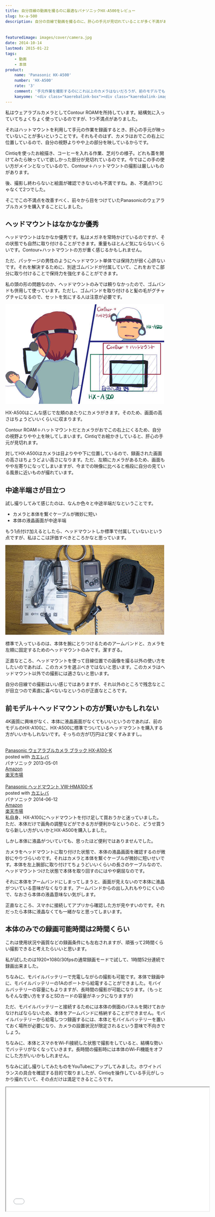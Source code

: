 ```yaml
---
title: 自分目線の動画を撮るのに最適なパナソニックHX-A500をレビュー
slug: hx-a-500
description: 自分の目線で動画を撮るのに、肝心の手元が見切れていることが多く不満があったので、PanasonicのHX-A500を購入しました。手元の作業を自分の見ている視点に近い画面で撮影したいなら、このカメラに勝るものはないと思います。


featuredimage: images/cover/camera.jpg
date: 2014-10-14
lastmod: 2015-01-22
tags: 
    - 動画
    - 本体
product:
    name: 'Panasonic HX-A500'
    number: 'HX-A500'
    rate: '3'
    comment: '手元作業を撮影するのにこれ以上のカメラはないだろうが、前のモデルでも十分だった気がする。'
    kaeyome: '<div class="kaerebalink-box"><div class="kaerebalink-image"><a href="http://www.amazon.co.jp/exec/obidos/ASIN/B00KAU22E2/illusionspace-22/ref=nosim/" rel="nofollow" target="_blank"><img src="http://ecx.images-amazon.com/images/I/41Y%2Br65dkKL._SL160_.jpg" style="border: none;" /></a></div><div class="kaerebalink-info"><div class="kaerebalink-name"><a href="http://www.amazon.co.jp/exec/obidos/ASIN/B00KAU22E2/illusionspace-22/ref=nosim/" rel="nofollow" target="_blank">Panasonic ウェアラブルカメラ グレー HX-A500-H</a><div class="kaerebalink-powered-date">posted with <a href="http://kaereba.com" rel="nofollow" target="_blank">カエレバ</a></div></div><div class="kaerebalink-detail"> パナソニック 2014-06-12    </div><div class="kaerebalink-link1"><div class="shoplinkamazon"><a href="http://www.amazon.co.jp/gp/search?keywords=hx-a500&__mk_ja_JP=%83J%83%5E%83J%83i&tag=illusionspace-22" rel="nofollow" target="_blank" title="アマゾン" >Amazon</a></div><div class="shoplinkrakuten"><a href="http://hb.afl.rakuten.co.jp/hgc/0e95387f.f2aef20d.0e953880.25e412bd/?pc=http%3A%2F%2Fsearch.rakuten.co.jp%2Fsearch%2Fmall%2Fhx-a500%2F-%2Ff.1-p.1-s.1-sf.0-st.A-v.2%3Fx%3D0%26scid%3Daf_ich_link_urltxt%26m%3Dhttp%3A%2F%2Fm.rakuten.co.jp%2F" rel="nofollow" target="_blank" title="楽天市場" >楽天市場</a></div></div></div><div class="booklink-footer" style="clear: left"></div></div>'
---
```


私はウェアラブルカメラとしてContour ROAMを所持しています。結構気に入っていてちょくちょく使っているのですが、1つ不満点がありました。

それはハットマウントを利用して手元の作業を録画するとき、肝心の手元が映っていないことが多いということです。それもそのはず、カメラはおでこの右上に位置しているので、自分の視野よりやや上の部分を映しているからです。

Cintiqを使ったお絵描き、コーヒーを入れる作業、芝刈りの様子。どれも蓋を開けてみたら映っていて欲しかった部分が見切れているのです。今ではこの手の使い方がメインとなっているので、Contour＋ハットマウントの撮影は厳しいものがあります。

後、撮影し終わらないと絵面が確認できないのも不満ですね。あ、不満点1つじゃなくて2つでした。

そこでこの不満点を改善すべく、前々から目をつけていたPanasonicのウェアラブルカメラを購入することにしました。


## ヘッドマウントはなかなか優秀


ヘッドマウントはなかなか優秀です。私はメガネを常時かけているのですが、その状態でも自然に取り付けることができます。重量もほとんど気にならないくらいです。Contour+ハットマウントの方が重く感じるかもしれません。

ただ、パッケージの男性のようにヘッドマウント単体では保持力が弱く心許ないです。それを解決するために、別途ゴムバンドが付属していて、これをおでこ部分に取り付けることで保持力を強化することができます。

私の頭の形の問題なのか、ヘッドマウントのみでは頼りなかったので、ゴムバンドも併用して使っています。ただし、ゴムバンドを取り付けると髪の毛がグチャグチャになるので、セットを気にする人は注意が必要です。

![HX-A500とContourの比較](86c1fb6fdd8c156b64a98cffd2a00d83.jpg)

HX-A500はこんな感じで左頬のあたりにカメラがきます。そのため、画面の高さはちょうどいいくらいに収まります。

Contour ROAM＋ハットマウントだとカメラがおでこの右上にくるため、自分の視野よりやや上を映してしまいます。Cintiqでお絵かきしていると、肝心の手元が見切れます。

対してHX-A500はカメラは目よりやや下に位置しているので、録画された画面の高さはちょうどよい高さになります。ただ、左頬にカメラがあるため、画面もやや左寄りになってしまいますが、今までの映像に比べると格段に自分の見ている風景に近いものが撮れています。


## 中途半端さが目立つ


試し撮りしてみて感じたのは、なんか色々と中途半端だなということです。

<ul>
<li>カメラと本体を繋ぐケーブルが微妙に短い</li>
<li>本体の液晶画面が中途半端</li>
</ul>
もう1点付け加えるとしたら、ヘッドマウントしか標準で付属していないという点ですが、私はここは評価すべきところかなと思っています。

![ヘッドマウントのみ標準装備](0db40cf014ed94c408080b93fe3535db.jpg)

標準で入っているのは、本体を腕にとりつけるためのアームバンドと、カメラを左頬に固定するためのヘッドマウントのみです。潔すぎる。

正直なところ、ヘッドマウントを使って目線位置での画像を撮る以外の使い方をしたいのであれば、このカメラを選ぶべきではないと思います。このカメラはヘッドマウント以外での撮影には適さないと思います。

自分の目線での撮影はいい感じではありますが、それ以外のところで残念なとこが目立つので素直に喜べないなというのが正直なところです。


## 前モデル＋ヘッドマウントの方が賢いかもしれない


4K画質に興味がなく、本体に液晶画面がなくてもいいというのであれば、前のモデルのHX-A100に、HX-A500に標準でついているヘッドマウントを購入する方がいいかもしれないです。そっちの方が1万円ほど安くすみますし。

<div class="kaerebalink-box">
<div class="kaerebalink-image"><a href="http://www.amazon.co.jp/exec/obidos/ASIN/B00BT8EX8C/illusionspace-22/ref=nosim/" rel="nofollow" target="_blank"><img alt=""  src="http://ecx.images-amazon.com/images/I/31m%2BMdq48SL._SL160_.jpg" style="border: none;" /></a></div>
<div class="kaerebalink-info">
<div class="kaerebalink-name"><a href="http://www.amazon.co.jp/exec/obidos/ASIN/B00BT8EX8C/illusionspace-22/ref=nosim/" rel="nofollow" target="_blank">Panasonic ウェアラブルカメラ ブラック HX-A100-K</a>

<div class="kaerebalink-powered-date">posted with <a href="http://kaereba.com" rel="nofollow" target="_blank">カエレバ</a></div>
</div>
<div class="kaerebalink-detail"> パナソニック 2013-05-01    </div>
<div class="kaerebalink-link1">
<div class="shoplinkamazon"><a href="http://www.amazon.co.jp/gp/search?keywords=hx-a100&#038;__mk_ja_JP=%83J%83%5E%83J%83i&#038;tag=illusionspace-22" rel="nofollow" target="_blank" title="アマゾン" >Amazon</a></div>
<div class="shoplinkrakuten"><a href="http://hb.afl.rakuten.co.jp/hgc/0e95387f.f2aef20d.0e953880.25e412bd/?pc=http%3A%2F%2Fsearch.rakuten.co.jp%2Fsearch%2Fmall%2Fhx-a100%2F-%2Ff.1-p.1-s.1-sf.0-st.A-v.2%3Fx%3D0%26scid%3Daf_ich_link_urltxt%26m%3Dhttp%3A%2F%2Fm.rakuten.co.jp%2F" rel="nofollow" target="_blank" title="楽天市場" >楽天市場</a></div>
</div>
</div>
<div class="booklink-footer" style="clear: left"></div>
</div>
<div class="kaerebalink-box">
<div class="kaerebalink-image"><a href="http://www.amazon.co.jp/exec/obidos/ASIN/B00KASFUFW/illusionspace-22/ref=nosim/" rel="nofollow" target="_blank"><img alt=""  src="http://ecx.images-amazon.com/images/I/31XlfkvwaoL._SL160_.jpg" style="border: none;" /></a></div>
<div class="kaerebalink-info">
<div class="kaerebalink-name"><a href="http://www.amazon.co.jp/exec/obidos/ASIN/B00KASFUFW/illusionspace-22/ref=nosim/" rel="nofollow" target="_blank">Panasonic ヘッドマウント VW-HMA100-K</a>

<div class="kaerebalink-powered-date">posted with <a href="http://kaereba.com" rel="nofollow" target="_blank">カエレバ</a></div>
</div>
<div class="kaerebalink-detail"> パナソニック 2014-06-12    </div>
<div class="kaerebalink-link1">
<div class="shoplinkamazon"><a href="http://www.amazon.co.jp/gp/search?keywords=vw-hma100&#038;__mk_ja_JP=%83J%83%5E%83J%83i&#038;tag=illusionspace-22" rel="nofollow" target="_blank" title="アマゾン" >Amazon</a></div>
<div class="shoplinkrakuten"><a href="http://hb.afl.rakuten.co.jp/hgc/0e95387f.f2aef20d.0e953880.25e412bd/?pc=http%3A%2F%2Fsearch.rakuten.co.jp%2Fsearch%2Fmall%2Fvw-hma100%2F-%2Ff.1-p.1-s.1-sf.0-st.A-v.2%3Fx%3D0%26scid%3Daf_ich_link_urltxt%26m%3Dhttp%3A%2F%2Fm.rakuten.co.jp%2F" rel="nofollow" target="_blank" title="楽天市場" >楽天市場</a></div>
</div>
</div>
<div class="booklink-footer" style="clear: left"></div>
</div>
私自身、HX-A100にヘッドマウントを付け足して買おうかと迷っていました。ただ、本体だけで画角の調整などができる方が便利かなというのと、どうせ買うなら新しい方がいいかとHX-A500を購入しました。

しかし本体に液晶がついていても、思ったほど便利ではありませんでした。

カメラをヘッドマウントに取り付けた状態で、本体の液晶画面を確認するのが微妙にやりづらいのです。それはカメラと本体を繋ぐケーブルが微妙に短いせいです。本体を左上腕部に取り付けてちょうどいいくらいの長さのケーブルなので、ヘッドマウントつけた状態で本体を取り回すのにはやや窮屈なのです。

それに本体をアームバンドにしまってしまうと、画面が見えないので本体に液晶がついている意味がなくなります。アームバンドからの出し入れもやりにくいので、なおさら本体の液晶意味ない気がします。

正直なところ、スマホに接続してアプリから確認した方が見やすいのです。それだったら本体に液晶なくても一緒かなと思ってしまいます。


## 本体のみでの録画可能時間は2時間くらい


これは使用状況や画質などの録画条件にも左右されますが、頑張って2時間くらい撮影できると考えたらいいと思います。

私が試したのは1920&#215;1080/30fpsの通常録画モードで試して、1時間52分連続で録画出来ました。

ちなみに、モバイルバッテリーで充電しながらの撮影も可能です。本体で録画中に、モバイルバッテリーの1Aのポートから給電することができました。モバイルバッテリーの容量にもよりますが、長時間の撮影が可能になります。（もっともそんな使い方をするとSDカードの容量がネックになりますが）

ただ、モバイルバッテリーと接続するためには本体の側面のパネルを開けておかなければならないため、本体をアームバンドに格納することができません。モバイルバッテリーから給電しつつ録画するには、本体とモバイルバッテリーを置いておく場所が必要になり、カメラの設置状況が限定されるという意味で不向きでしょう。

ちなみに、本体とスマホをWi-Fi接続した状態で撮影をしていると、結構な勢いでバッテリがなくなっていきます。長時間の撮影時には本体のWi-Fi機能をオフにした方がいいかもしれません。

ちなみに試し撮りしてみたものをYouTubeにアップしてみました。ホワイトバランスの具合を確認する目的で取りましたが、Cintiqを操作している手元がしっかり撮れていて、その点だけは満足できるところです。

<iframe width="640" height="390" src="//www.youtube.com/embed/I2njG3yBpLU" allowfullscreen></iframe>


  